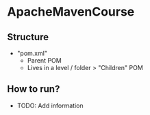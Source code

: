 # ApacheMavenCourse

## Structure
* "pom.xml"
    * Parent POM
    * Lives in a level / folder > "Children" POM

## How to run?
* TODO: Add information